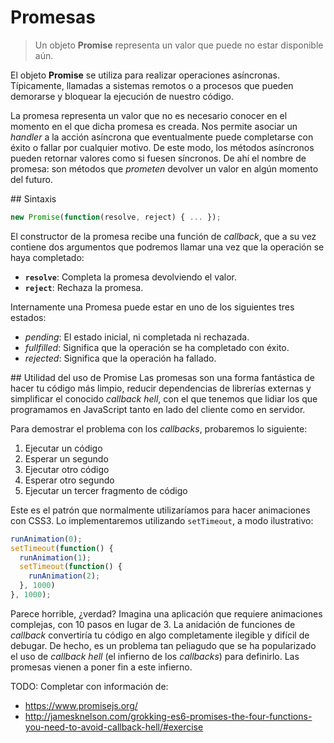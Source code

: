 # Promesas
> Un objeto **Promise** representa un valor que puede no estar disponible aún.

El objeto **Promise** se utiliza para realizar operaciones asíncronas. Típicamente, llamadas a sistemas remotos o a procesos que pueden demorarse y bloquear la ejecución de nuestro código.

La promesa representa un valor que no es necesario conocer en el momento en el que dicha promesa es creada. Nos permite asociar un *handler* a la acción asíncrona que eventualmente puede completarse con éxito o fallar por cualquier motivo. De este modo, los métodos asíncronos pueden retornar valores como si fuesen síncronos. De ahí el nombre de promesa: son métodos que *prometen* devolver un valor en algún momento del futuro.

## Sintaxis

```javascript
new Promise(function(resolve, reject) { ... });
```

El constructor de la promesa recibe una función de *callback*, que a su vez contiene dos argumentos que podremos llamar una vez que la operación se haya completado:

* **`resolve`**: Completa la promesa devolviendo el valor.
* **`reject`**: Rechaza la promesa.

Internamente una Promesa puede estar en uno de los siguientes tres estados:

* *pending*: El estado inicial, ni completada ni rechazada.
* *fullfilled*: Significa que la operación se ha completado con éxito.
* *rejected*: Significa que la operación ha fallado.

## Utilidad del uso de Promise
Las promesas son una forma fantástica de hacer tu código más limpio, reducir dependencias de librerías externas y simplificar el conocido *callback hell*, con el que tenemos que lidiar los que programamos en JavaScript tanto en lado del cliente como en servidor.

Para demostrar el problema con los *callbacks*, probaremos lo siguiente:
1. Ejecutar un código
2. Esperar un segundo
3. Ejecutar otro código
4. Esperar otro segundo
5. Ejecutar un tercer fragmento de código

Este es el patrón que normalmente utilizaríamos para hacer animaciones con CSS3. Lo implementaremos utilizando `setTimeout`, a modo ilustrativo:

```JavaScript
runAnimation(0);
setTimeout(function() {
  runAnimation(1);
  setTimeout(function() {
    runAnimation(2);
  }, 1000)
}, 1000);
```
Parece horrible, ¿verdad? Imagina una aplicación que requiere animaciones complejas, con 10 pasos en lugar de 3. La anidación de funciones de *callback* convertiría tu código en algo completamente ilegible y difícil de debugar. De hecho, es un problema tan peliagudo que se ha popularizado el uso de *callback hell* (el infierno de los *callbacks*) para definirlo. Las promesas vienen a poner fin a este infierno.



TODO: Completar con información de:
* https://www.promisejs.org/
* http://jamesknelson.com/grokking-es6-promises-the-four-functions-you-need-to-avoid-callback-hell/#exercise
